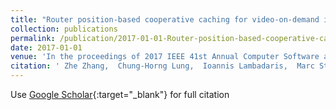 ```yaml
---
title: "Router position-based cooperative caching for video-on-demand in information-centric networking"
collection: publications
permalink: /publication/2017-01-01-Router-position-based-cooperative-caching-for-video-on-demand-in-information-centric-networking
date: 2017-01-01
venue: 'In the proceedings of 2017 IEEE 41st Annual Computer Software and Applications Conference (COMPSAC)'
citation: ' Zhe Zhang,  Chung-Horng Lung,  Ioannis Lambadaris,  Marc St-Hilaire,  Sankarshan Rao, &quot;Router position-based cooperative caching for video-on-demand in information-centric networking.&quot; In the proceedings of 2017 IEEE 41st Annual Computer Software and Applications Conference (COMPSAC), 2017.'
---
```

Use [Google Scholar](https://scholar.google.com/scholar?q=Router+position+based+cooperative+caching+for+video+on+demand+in+information+centric+networking){:target="_blank"} for full citation